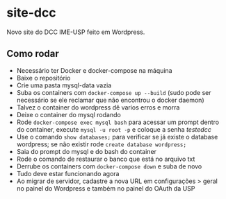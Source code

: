 # site-dcc
Novo site do DCC IME-USP feito em Wordpress.

## Como rodar

- Necessário ter Docker e docker-compose na máquina
- Baixe o repositório
- Crie uma pasta mysql-data vazia
- Suba os containers com `docker-compose up --build` (sudo pode ser necessário se ele reclamar que não encontrou o docker daemon)
- Talvez o container do wordpress dê varios erros e morra
- Deixe o container do mysql rodando
- Rode `docker-compose exec mysql bash` para acessar um prompt dentro do container, execute `mysql -u root -p` e coloque a senha *testedcc*
- Use o comando `show databases;` para verificar se já existe o database wordpress; se não existir rode `create database wordpress;`
- Saia do prompt do mysql e do bash do container
- Rode o comando de restaurar o banco que está no arquivo txt
- Derrube os containers com `docker-compose down` e suba de novo
- Tudo deve estar funcionando agora
- Ao migrar de servidor, cadastre a nova URL em configurações > geral no painel do Wordpress e também no painel do OAuth da USP